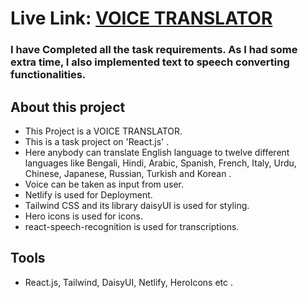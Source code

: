 # Live Link: [VOICE TRANSLATOR](https://voice-translation-web-app.netlify.app/)


### I have Completed all the task requirements. As I had some extra time, I also implemented text to speech converting functionalities.


## About this project
* This Project is a VOICE TRANSLATOR.
* This is a task project on 'React.js' .
* Here anybody can translate English language to twelve different languages like Bengali, Hindi, Arabic, Spanish, French, Italy, Urdu, Chinese, Japanese, Russian, Turkish and Korean .
* Voice can be taken as input from user.
* Netlify is used for Deployment.
* Tailwind CSS and its library daisyUI is used for styling.
* Hero icons is used for icons.
* react-speech-recognition is used for transcriptions.


## Tools
*  React.js, Tailwind, DaisyUI, Netlify,  HeroIcons etc .



